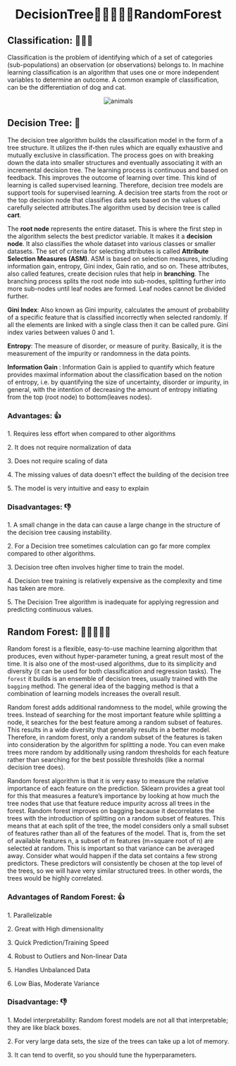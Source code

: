 <div align="center"><h1>DecisionTree🌲🌳🌲🌳🌲RandomForest</h1> </div>

<h2>Classification: 🌳🌱🍄</h2>
<p> Classification is the problem of identifying which of a set of categories (sub-populations) an observation (or observations) belongs to. In machine 
  learning classification is an algorithm that uses one or more independent variables to determine an outcome. A common example of classification, 
  can be the differentiation of dog and cat.</p>

  <div align="center">
  <img src="https://imgs.search.brave.com/IAZHjV_evwrVtFbHMO4hMTf75n7CcxKVw8E0e2RA-9k/rs:fit:844:225:1/g:ce/aHR0cHM6Ly90c2Uy/Lm1tLmJpbmcubmV0/L3RoP2lkPU9JUC5J/Z1VHdEl1UVBmYklB/V1lSQmtIal9BSGFF/SyZwaWQ9QXBp"  alt="animals">
  </div>
  
  <h2> Decision Tree: 🌳</h2>
  <p>The decision tree algorithm builds the classification model in the form of a tree structure. It utilizes the if-then rules which are equally 
  exhaustive and mutually exclusive in classification. The process goes on with breaking down the data into smaller structures and eventually associating it 
  with an incremental decision tree. The learning process is continuous and based on feedback. This improves the outcome of learning over time. This kind 
  of learning is called supervised learning. Therefore, decision tree models are support tools for supervised learning. A decision tree starts from the 
  root or the top decision node that classifies data sets based on the values of carefully selected attributes.The algorithm used by decision tree is called <b>cart</b>.</p>
  
  <p>The <b>root node</b> represents the entire dataset. This is where the first step in the algorithm selects the best predictor variable. It makes it a 
  <b>decision node</b>. It also classifies the whole dataset into various classes or smaller datasets. The set of criteria for selecting attributes is 
  called <b>Attribute Selection Measures (ASM)</b>. ASM is based on selection measures, including information gain, entropy, Gini index, Gain ratio, and so on. 
  These attributes, also called features, create decision rules that help in <b>branching</b>. The branching process splits the root node into sub-nodes, splitting 
  further into more sub-nodes until leaf nodes are formed. Leaf nodes cannot be divided further.</p>
  
  <p><b>Gini Index</b>: Also known as Gini impurity, calculates the amount of probability of a specific feature that is classified incorrectly when selected 
  randomly. If all the elements are linked with a single class then it can be called pure. Gini index varies between values 0 and 1.</p>
  
  <p><b>Entropy</b>: The measure of disorder, or measure of purity. Basically, it is the measurement of the impurity or randomness in the data points.</p>
  
  <p><b>Information Gain </b>: Information Gain is applied to quantify which feature provides maximal information about the classification based on the 
  notion of entropy, i.e. by quantifying the size of uncertainty, disorder or impurity, in general, with the intention of decreasing the amount of entropy 
  initiating from the top (root node) to bottom(leaves nodes).</p>
  
  <h3>Advantages: 👍</h3>
  <p>1. Requires less effort when compared to other algorithms</p>
  <p>2. It does not require normalization of data</p>
  <p>3. Does not require scaling of data</p>
  <p>4. The missing values of data doesn't effect the building of the decision tree</p>
  <p>5. The model is very intuitive and easy to explain </p>
  
  <h3> Disadvantages: 👎 </h3>
  <p>1. A small change in the data can cause a large change in the structure of the decision tree causing instability.</p>
  <p>2. For a Decision tree sometimes calculation can go far more complex compared to other algorithms.</p>
  <p>3. Decision tree often involves higher time to train the model.</p>
  <p>4. Decision tree training is relatively expensive as the complexity and time has taken are more.</p>
  <p>5. The Decision Tree algorithm is inadequate for applying regression and predicting continuous values.</p>
  
  
<h2>Random Forest: 🌲🌳🌲🌳🌲</h2>

Random forest is a flexible, easy-to-use machine learning algorithm that produces, even without hyper-parameter tuning, a great result most of the time. It is also one of the most-used algorithms, due to its simplicity and diversity (it can be used for both classification and regression tasks). The ```forest``` it builds is an ensemble of decision trees, usually trained with the ```bagging``` method. The general idea of the bagging method is that a combination of learning models increases the overall result.
 
 <p>Random forest adds additional randomness to the model, while growing the trees. Instead of searching for the most important feature while splitting a node, it searches for the best feature among a random subset of features. This results in a wide diversity that generally results in a better model. Therefore, in random forest, only a random subset of the features is taken into consideration by the algorithm for splitting a node. You can even make trees more random by additionally using random thresholds for each feature rather than searching for the best possible thresholds (like a normal decision tree does).</p>
 
 <p>Random forest algorithm is that it is very easy to measure the relative importance of each feature on the prediction. Sklearn provides a great tool for this that measures a feature’s importance by looking at how much the tree nodes that use that feature reduce impurity across all trees in the forest. Random forest improves on bagging because it decorrelates the trees with the introduction of splitting on a random subset of features. This means that at each split of the tree, the model considers only a small subset of features rather than all of the features of the model. That is, from the set of available features n, a subset of m features (m=square root of n) are selected at random. This is important so that variance can be averaged away. Consider what would happen if the data set contains a few strong predictors. These predictors will consistently be chosen at the top level of the trees, so we will have very similar structured trees. In other words, the trees would be highly correlated.</p>
 
 <h3>Advantages of Random Forest: 👍</h3>
 <p>1. Parallelizable</p>
 <p>2. Great with High dimensionality</p>
 <p>3. Quick Prediction/Training Speed</p>
 <p>4. Robust to Outliers and Non-linear Data</p>
 <p>5. Handles Unbalanced Data</p>
 <p>6. Low Bias, Moderate Variance</p>
 
 <h3>Disadvantage: 👎</h3>
 <p>1. Model interpretability: Random forest models are not all that interpretable; they are like black boxes.</p>
 <p>2. For very large data sets, the size of the trees can take up a lot of memory.</p>
 <p>3. It can tend to overfit, so you should tune the hyperparameters.</p>